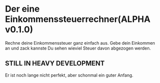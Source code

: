 # Der eine Einkommenssteuerrechner(ALPHA v0.1.0)

Rechne deine Einkommenssteuer ganz einfach aus. Gebe dein Einkommen an und zack kannste Du sehen wieviel Steuer davon abgezogen werden.

## STILL IN HEAVY DEVELOPMENT

Er ist noch lange nicht perfekt, aber schonmal ein guter Anfang.
